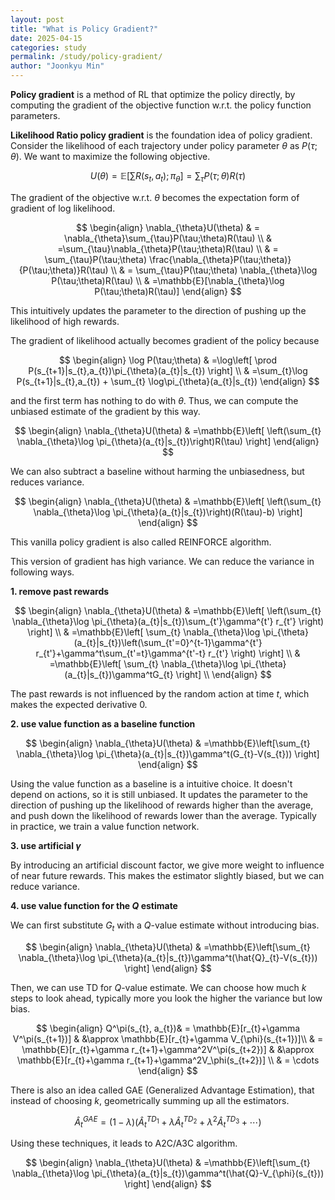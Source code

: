 ```yaml
---
layout: post
title: "What is Policy Gradient?"
date: 2025-04-15
categories: study
permalink: /study/policy-gradient/
author: "Joonkyu Min"
---
```


**Policy gradient** is a method of RL that optimize the policy directly, by computing the gradient of the objective function w.r.t. the policy function parameters.

**Likelihood Ratio policy gradient** is the foundation idea of policy gradient. 
Consider the likelihood of each trajectory under policy parameter $\theta$ as $P(\tau;\theta)$.
We want to maximize the following objective.

$$
U(\theta)=\mathbb{E}\left[ \sum R(s_{t},a_{t});\pi_{\theta} \right]=\sum_{\tau}P(\tau;\theta)R(\tau)
$$

The gradient of the objective w.r.t. $\theta$ becomes the expectation form of gradient of log likelihood.

$$
\begin{align}
\nabla_{\theta}U(\theta) & = \nabla_{\theta}\sum_{\tau}P(\tau;\theta)R(\tau)  \\
 & =\sum_{\tau}\nabla_{\theta}P(\tau;\theta)R(\tau) \\
& = \sum_{\tau}P(\tau;\theta) \frac{\nabla_{\theta}P(\tau;\theta)}{P(\tau;\theta)}R(\tau) \\
 & = \sum_{\tau}P(\tau;\theta) \nabla_{\theta}\log P(\tau;\theta)R(\tau) \\ 
 & =\mathbb{E}[\nabla_{\theta}\log P(\tau;\theta)R(\tau)]
\end{align}
$$

This intuitively updates the parameter to the direction of pushing up the likelihood of high rewards.

The gradient of likelihood actually becomes gradient of the policy because

$$
\begin{align}
\log P(\tau;\theta) & =\log\left[ \prod P(s_{t+1}|s_{t},a_{t})\pi_{\theta}(a_{t}|s_{t}) \right] \\
 & =\sum_{t}\log P(s_{t+1}|s_{t},a_{t}) + \sum_{t} \log\pi_{\theta}(a_{t}|s_{t})
\end{align}
$$

and the first term has nothing to do with $\theta$.
Thus, we can compute the unbiased estimate of the gradient by this way.

$$
\begin{align}
\nabla_{\theta}U(\theta)
 & =\mathbb{E}\left[ \left(\sum_{t} \nabla_{\theta}\log \pi_{\theta}(a_{t}|s_{t})\right)R(\tau) \right]
\end{align}
$$

We can also subtract a baseline without harming the unbiasedness, but reduces variance.

$$
\begin{align}
\nabla_{\theta}U(\theta)
 & =\mathbb{E}\left[ \left(\sum_{t} \nabla_{\theta}\log \pi_{\theta}(a_{t}|s_{t})\right)(R(\tau)-b) \right]
\end{align}
$$

This vanilla policy gradient is also called REINFORCE algorithm.

This version of gradient has high variance.
We can reduce the variance in following ways.

**1. remove past rewards**

$$
\begin{align}
\nabla_{\theta}U(\theta)
 & =\mathbb{E}\left[ \left(\sum_{t} \nabla_{\theta}\log \pi_{\theta}(a_{t}|s_{t})\sum_{t'}\gamma^{t'} r_{t'} \right) \right] \\
 & =\mathbb{E}\left[ \sum_{t} \nabla_{\theta}\log \pi_{\theta}(a_{t}|s_{t})\left(\sum_{t'=0}^{t-1}\gamma^{t'} r_{t'}+\gamma^t\sum_{t'=t}\gamma^{t'-t} r_{t'} \right) \right] \\ 
 & =\mathbb{E}\left[ \sum_{t} \nabla_{\theta}\log \pi_{\theta}(a_{t}|s_{t})\gamma^tG_{t} \right] \\ 
\end{align}
$$

The past rewards is not influenced by the random action at time $t$, which makes the expected derivative 0.

**2. use value function as a baseline function**

$$
\begin{align}
\nabla_{\theta}U(\theta)
 & =\mathbb{E}\left[\sum_{t} \nabla_{\theta}\log \pi_{\theta}(a_{t}|s_{t})\gamma^t(G_{t}-V(s_{t})) \right]
\end{align}
$$

Using the value function as a baseline is a intuitive choice. It doesn't depend on actions, so it is still unbiased.
It updates the parameter to the direction of pushing up the likelihood of rewards higher than the average, and push down the likelihood of rewards lower than the average.
Typically in practice, we train a value function network.

**3. use artificial $\gamma$**

By introducing an artificial discount factor, we give more weight to influence of near future rewards. 
This makes the estimator slightly biased, but we can reduce variance.

**4. use value function for the $Q$ estimate**

We can first substitute $G_t$ with a $Q$-value estimate without introducing bias.

$$
\begin{align}
\nabla_{\theta}U(\theta)
 & =\mathbb{E}\left[\sum_{t} \nabla_{\theta}\log \pi_{\theta}(a_{t}|s_{t})\gamma^t(\hat{Q}_{t}-V(s_{t})) \right]
\end{align}
$$

Then, we can use TD for $Q$-value estimate.
We can choose how much $k$ steps to look ahead, typically more you look the higher the variance but low bias.

$$
\begin{align}
Q^\pi(s_{t}, a_{t})& = \mathbb{E}[r_{t}+\gamma V^\pi(s_{t+1})]  & &\approx \mathbb{E}[r_{t}+\gamma V_{\phi}(s_{t+1})]\\
 & = \mathbb{E}[r_{t}+\gamma r_{t+1}+\gamma^2V^\pi(s_{t+2})]   & &\approx \mathbb{E}[r_{t}+\gamma r_{t+1}+\gamma^2V_\phi(s_{t+2})] \\
 & = \cdots
\end{align}
$$

There is also an idea called GAE (Generalized Advantage Estimation), that instead of choosing $k$, geometrically summing up all the estimators.

$$
\hat{A}^{GAE}_{t}=(1-\lambda)(\hat{A}^{TD_{1}}_{t}+\lambda\hat{A}^{TD_{2}}_{t}+\lambda^2\hat{A}^{TD_{3}}_{t}+\cdots)
$$

Using these techniques, it leads to A2C/A3C algorithm.

$$
\begin{align}
\nabla_{\theta}U(\theta)
 & =\mathbb{E}\left[\sum_{t} \nabla_{\theta}\log \pi_{\theta}(a_{t}|s_{t})\gamma^t(\hat{Q}-V_{\phi}(s_{t})) \right]
\end{align}
$$
